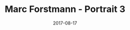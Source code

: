 ---
image_path: Marc-Forstmann_3.jpg
title: Marc Forstmann - Portrait 3
description: Portait 3
date: 2017-08-17
category: marc
thumbnail: marc-forstmann_3-thumb.jpeg
---